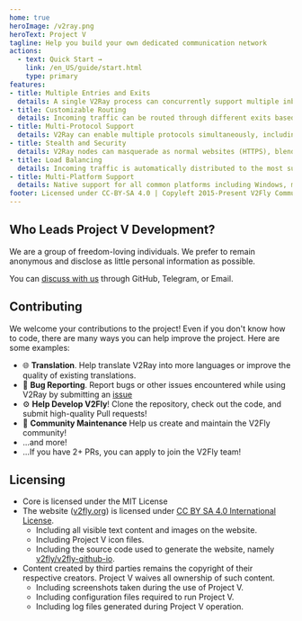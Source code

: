 ```yaml
---
home: true
heroImage: /v2ray.png
heroText: Project V
tagline: Help you build your own dedicated communication network
actions:
  - text: Quick Start →
    link: /en_US/guide/start.html
    type: primary
features:
- title: Multiple Entries and Exits
  details: A single V2Ray process can concurrently support multiple inbound and outbound protocols, each operating independently.
- title: Customizable Routing
  details: Incoming traffic can be routed through different exits based on configuration. Easily implement traffic splitting by region or domain name to achieve optimal network performance.
- title: Multi-Protocol Support
  details: V2Ray can enable multiple protocols simultaneously, including Socks, HTTP, Shadowsocks, Trojan, Vmess, VLESS, and more. Each protocol can be configured with its own transport layer, such as TCP, mKCP, QUIC, gRPC, and WebSocket.
- title: Stealth and Security
  details: V2Ray nodes can masquerade as normal websites (HTTPS), blending their traffic with regular web traffic to avoid third-party interference, while providing packet obfuscation and replay protection features.
- title: Load Balancing
  details: Incoming traffic is automatically distributed to the most suitable exit points using probing strategies and weighted algorithms.
- title: Multi-Platform Support
  details: Native support for all common platforms including Windows, macOS, and Linux, with third-party support available for mobile platforms.
footer: Licensed under CC-BY-SA 4.0 | Copyleft 2015-Present V2Fly Community
---
```


## Who Leads Project V Development?

We are a group of freedom-loving individuals. We prefer to remain anonymous and disclose as little personal information as possible.

You can [discuss with us](guide/help.md) through GitHub, Telegram, or Email.

## Contributing

We welcome your contributions to the project! Even if you don't know how to code, there are many ways you can help improve the project. Here are some examples:

- 🌐 **Translation**. Help translate V2Ray into more languages or improve the quality of existing translations.
- 🐛 **Bug Reporting**. Report bugs or other issues encountered while using V2Ray by submitting an [issue](https://github.com/v2fly/v2ray-core)
- ⚙️ **Help Develop V2Fly**! Clone the repository, check out the code, and submit high-quality Pull requests!
- 📆 **Community Maintenance** Help us create and maintain the V2Fly community!
- ...and more!
- ...If you have 2+ PRs, you can apply to join the V2Fly team!

## Licensing

- Core is licensed under the MIT License
- The website ([v2fly.org](https://www.v2fly.org/)) is licensed under [CC BY SA 4.0 International License](https://creativecommons.org/licenses/by-sa/4.0/).
    * Including all visible text content and images on the website.
    * Including Project V icon files.
    * Including the source code used to generate the website, namely [v2fly/v2fly-github-io](https://github.com/v2fly/v2fly-github-io).
- Content created by third parties remains the copyright of their respective creators. Project V waives all ownership of such content.
    * Including screenshots taken during the use of Project V.
    * Including configuration files required to run Project V.
    * Including log files generated during Project V operation.
